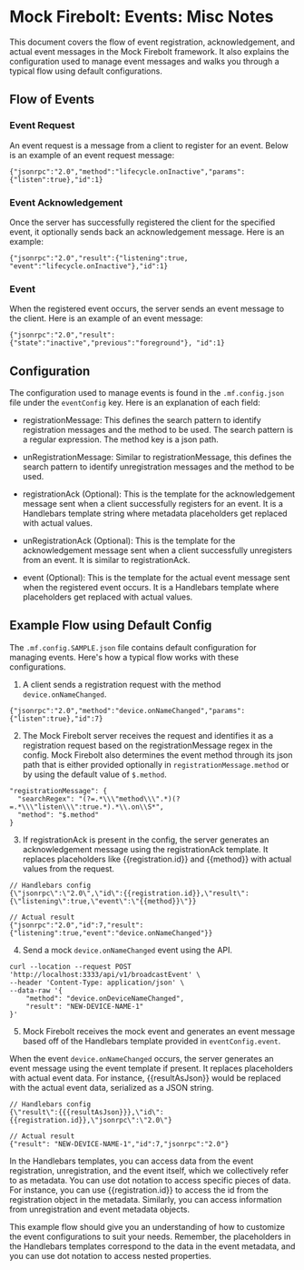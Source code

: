 # Mock Firebolt: Events: Misc Notes

This document covers the flow of event registration, acknowledgement, and actual event messages in the Mock Firebolt framework. It also explains the configuration used to manage event messages and walks you through a typical flow using default configurations.

## Flow of Events

### Event Request

An event request is a message from a client to register for an event. Below is an example of an event request message:

```
{"jsonrpc":"2.0","method":"lifecycle.onInactive","params":{"listen":true},"id":1}
```

### Event Acknowledgement

Once the server has successfully registered the client for the specified event, it optionally sends back an acknowledgement message. Here is an example:

```
{"jsonrpc":"2.0","result":{"listening":true, "event":"lifecycle.onInactive"},"id":1}
```

### Event

When the registered event occurs, the server sends an event message to the client. Here is an example of an event message:

```
{"jsonrpc":"2.0","result":{"state":"inactive","previous":"foreground"}, "id":1}
```

## Configuration

The configuration used to manage events is found in the `.mf.config.json` file under the `eventConfig` key. Here is an explanation of each field:

- registrationMessage: This defines the search pattern to identify registration messages and the method to be used. The search pattern is a regular expression. The method key is a json path.

- unRegistrationMessage: Similar to registrationMessage, this defines the search pattern to identify unregistration messages and the method to be used.

- registrationAck (Optional): This is the template for the acknowledgement message sent when a client successfully registers for an event. It is a Handlebars template string where metadata placeholders get replaced with actual values.

- unRegistrationAck (Optional): This is the template for the acknowledgement message sent when a client successfully unregisters from an event. It is similar to registrationAck.

- event (Optional): This is the template for the actual event message sent when the registered event occurs. It is a Handlebars template where placeholders get replaced with actual values.

## Example Flow using Default Config

The `.mf.config.SAMPLE.json` file contains default configuration for managing events. Here's how a typical flow works with these configurations.

1. A client sends a registration request with the method `device.onNameChanged`.

```
{"jsonrpc":"2.0","method":"device.onNameChanged","params":{"listen":true},"id":7}
```

2. The Mock Firebolt server receives the request and identifies it as a registration request based on the registrationMessage regex in the config. Mock Firebolt also determines the event method through its json path that is either provided optionally in `registrationMessage.method` or by using the default value of `$.method`.

```
"registrationMessage": {
  "searchRegex": "(?=.*\\\"method\\\".*)(?=.*\\\"listen\\\":true.*).*\\.on\\S*",
  "method": "$.method"
}
```

3. If registrationAck is present in the config, the server generates an acknowledgement message using the registrationAck template. It replaces placeholders like {{registration.id}} and {{method}} with actual values from the request.

```
// Handlebars config
{\"jsonrpc\":\"2.0\",\"id\":{{registration.id}},\"result\":{\"listening\":true,\"event\":\"{{method}}\"}}

// Actual result
{"jsonrpc":"2.0","id":7,"result":{"listening":true,"event":"device.onNameChanged"}}

```

4. Send a mock `device.onNameChanged` event using the API.

```
curl --location --request POST 'http://localhost:3333/api/v1/broadcastEvent' \
--header 'Content-Type: application/json' \
--data-raw '{
    "method": "device.onDeviceNameChanged",
    "result": "NEW-DEVICE-NAME-1"
}'
```

5. Mock Firebolt receives the mock event and generates an event message based off of the Handlebars template provided in `eventConfig.event`.

When the event `device.onNameChanged` occurs, the server generates an event message using the event template if present. It replaces placeholders with actual event data. For instance, {{resultAsJson}} would be replaced with the actual event data, serialized as a JSON string.

```
// Handlebars config
{\"result\":{{{resultAsJson}}},\"id\":{{registration.id}},\"jsonrpc\":\"2.0\"}

// Actual result
{"result": "NEW-DEVICE-NAME-1","id":7,"jsonrpc":"2.0"}
```

In the Handlebars templates, you can access data from the event registration, unregistration, and the event itself, which we collectively refer to as metadata. You can use dot notation to access specific pieces of data. For instance, you can use {{registration.id}} to access the id from the registration object in the metadata. Similarly, you can access information from unregistration and event metadata objects.

This example flow should give you an understanding of how to customize the event configurations to suit your needs. Remember, the placeholders in the Handlebars templates correspond to the data in the event metadata, and you can use dot notation to access nested properties.
